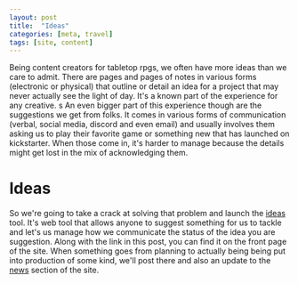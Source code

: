 ```yaml
---
layout: post
title:  "Ideas"
categories: [meta, travel]
tags: [site, content]
---
```


Being content creators for tabletop rpgs, we often have more ideas than we care to admit. There are pages and pages of notes in various forms (electronic or physical) that outline or detail an idea for a project that may never actually see the light of day. It's a known part of the experience for any creative.
s
An even bigger part of this experience though are the suggestions we get from folks. It comes in various forms of communication (verbal, social media, discord and even email) and usually involves them asking us to play their favorite game or something new that has launched on kickstarter. When those come in, it's harder to manage because the details might get lost in the mix of acknowledging them.

# Ideas

So we're going to take a crack at solving that problem and launch the [ideas](https://ideas.videostorecowboy.com/) tool. It's web tool that allows anyone to suggest something for us to tackle and let's us manage how we communicate the status of the idea you are suggestion. Along with the link in this post, you can find it on the front page of the site. When something goes from planning to actually being being put into production of some kind, we'll post there and also an update to the [news](news.html) section of the site.
